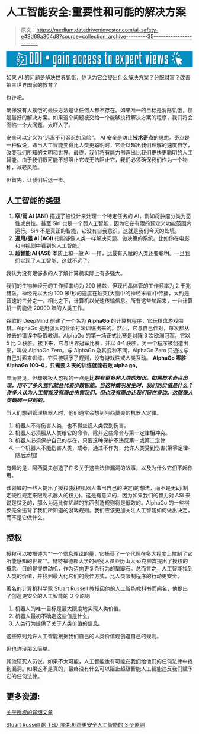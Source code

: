 # 人工智能安全:重要性和可能的解决方案

> 原文：<https://medium.datadriveninvestor.com/ai-safety-e48d69a304d8?source=collection_archive---------35----------------------->

[![](img/e65db49f3fad9ff3881ec3863861cd37.png)](http://www.track.datadriveninvestor.com/1B9E)

如果 AI 的问题是解决世界饥饿，你认为它会提出什么解决方案？分配财富？改善第三世界国家的教育？

也许吧。

确保没有人挨饿的最快方法是让任何人都不存在。如果唯一的目标是消除饥饿，那是最好的解决方案。如果这个问题被交给一个能够执行解决方案的程序，我们将会面临一个大问题。太吓人了。

安全可以定义为“远离不可容忍的风险”。 AI 安全是防止**技术奇点**的思想。奇点是一种假设，即当人工智能变得比人类更聪明时，它会以超出我们理解的速度自学，改变我们所知的文明和世界。最终，我们将有能力创造出比我们更快更聪明的人工智能。由于我们很可能不想阻止它或无法阻止它，我们必须确保我们作为一个物种，减轻风险。

但首先，让我们后退一步。

## 人工智能的类型

1.  **窄/弱 AI (ANI)** 描述了被设计来处理一个特定任务的 AI，例如将肿瘤分类为恶性或良性。甚至 Siri 也是一个弱人工智能，因为它在有限的预定义功能范围内运行。Siri 不是真正的智能，它没有自我意识。这就是我们今天的处境。
2.  **通用/强 AI (AGI)** 指能够像人类一样解决问题、做决策的系统。比如你在电影和电视剧中看到的人工智能。
3.  **超智能 AI (ASI)** 本质上和一般 AI 一样，比最有天赋的人类还要聪明。一旦我们实现了人工智能，这就不远了。

我认为没有足够多的人了解计算机实际上有多强大。

我们的生物神经元的工作频率约为 200 赫兹，但现代晶体管的工作频率为 2 千兆赫兹。神经元以大约 100 米/秒的速度在轴突(大脑中的神经末梢)中传播，大约是音速的三分之一。相比之下，计算机以光速传输信息。所有这些加起来，一台计算机一周能做 20000 年的人类工作。

谷歌的 DeepMind 创建了一个名为 **AlphaGo** 的计算机程序，它玩棋盘游戏围棋。AlphaGo 是用强大的业余打法训练出来的。然后，它与自己作对，每次都从过去的错误中吸取教训。AlphaGo 的第一场正式比赛是对阵 3 次欧洲冠军，它以 5 比 0 获胜。接下来，它与世界冠军比赛，并以 4-1 获胜。另一个程序被创造出来，叫做 AlphaGo Zero。与 AlphaGo 及其变种不同，AlphaGo Zero 只通过与自己对弈来训练。它只被赋予了规则，没有游戏性或人类互动。 **AlphaGo 零胜 AlphaGo 100–0，只需要 3 天的训练就能击败 alpha go。**

显而易见，但却被极大忽视的一点是**比*拥有更多非人类的知识。如果技术奇点出现，用不了多久我们就会代表少数智能。当这种情况发生时，我们的价值是什么？许多人认为人工智能没有理由伤害我们，但也没有理由让我们留在身边。这就像人类碾碎一只蚂蚁。***

当人们想到管理机器人时，他们通常会想到阿西莫夫的机器人定律。

1.  机器人不得伤害人类，也不得坐视人类受到伤害。
2.  机器人必须服从人类给它的命令，除非这些命令与第一定律相冲突。
3.  机器人必须保护自己的存在，只要这种保护不违反第一或第二定律
4.  一个机器人不能伤害人类，或者，通过不作为，允许人类受到伤害(第零定律-随后添加)

有趣的是，阿西莫夫创造了许多关于这些法律漏洞的故事，以及为什么它们不起作用。

该领域的一些人提出了授权(授权机器人做出自己的决定)的想法，而不是无助(制定硬性规定来限制机器人的权力)。这是有意义的，因为如果我们的智力对 ASI 来说是贫乏的，那么为远比你优越的东西创造规则将是低效的。AlphaGo 的一些棋步完全违背了我们所知道的游戏规则。我们应该更加关注人工智能如何做出决定，而不是它做什么。

## 授权

授权可以被描述为*“一个信息理论的量，它捕获了一个代理在多大程度上控制了它所能感知的世界”*。赫特福德郡大学的研究人员亚历山大·s·克柳宾提出了授权的概念，目的是提供动机，作为迈向更复杂行为的垫脚石。总而言之，人工智能找到人类的价值，并找到最大化它们的最佳方式，比人类限制程序的行动更安全。

著名的计算机科学家 Stuart Russell 教授因他的人工智能教科书而闻名，他提出了创造更安全的人工智能的 3 个原则

1.  机器人的唯一目标是最大限度地实现人类价值。
2.  机器人最初不确定这些值是什么。
3.  人类行为提供了关于人类价值的信息。

这些原则允许人工智能根据我们自己的人类价值观创造自己的规则。

但也许没那么简单。

其他研究人员说，如果不太可能，人工智能也有可能在我们给他们的任何法律中找到漏洞。如果这不是真的，最终没有什么可以阻止超级智能人工智能违反我们赋予它的任何法律。

## 更多资源:

[关于授权的详细文章](https://www.frontiersin.org/articles/10.3389/frobt.2017.00025/full)

[Stuart Russell 的 TED 演讲:创造更安全人工智能的 3 个原则](https://www.ted.com/talks/stuart_russell_3_principles_for_creating_safer_ai)